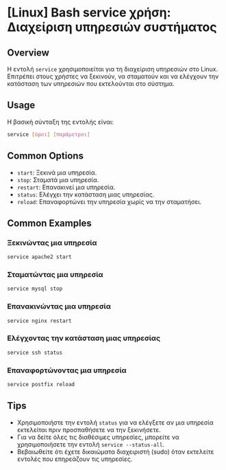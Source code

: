 # [Linux] Bash service χρήση: Διαχείριση υπηρεσιών συστήματος

## Overview
Η εντολή `service` χρησιμοποιείται για τη διαχείριση υπηρεσιών στο Linux. Επιτρέπει στους χρήστες να ξεκινούν, να σταματούν και να ελέγχουν την κατάσταση των υπηρεσιών που εκτελούνται στο σύστημα.

## Usage
Η βασική σύνταξη της εντολής είναι:

```bash
service [όροι] [παράμετροι]
```

## Common Options
- `start`: Ξεκινά μια υπηρεσία.
- `stop`: Σταματά μια υπηρεσία.
- `restart`: Επανακινεί μια υπηρεσία.
- `status`: Ελέγχει την κατάσταση μιας υπηρεσίας.
- `reload`: Επαναφορτώνει την υπηρεσία χωρίς να την σταματήσει.

## Common Examples
### Ξεκινώντας μια υπηρεσία
```bash
service apache2 start
```

### Σταματώντας μια υπηρεσία
```bash
service mysql stop
```

### Επανακινώντας μια υπηρεσία
```bash
service nginx restart
```

### Ελέγχοντας την κατάσταση μιας υπηρεσίας
```bash
service ssh status
```

### Επαναφορτώνοντας μια υπηρεσία
```bash
service postfix reload
```

## Tips
- Χρησιμοποιήστε την εντολή `status` για να ελέγξετε αν μια υπηρεσία εκτελείται πριν προσπαθήσετε να την ξεκινήσετε.
- Για να δείτε όλες τις διαθέσιμες υπηρεσίες, μπορείτε να χρησιμοποιήσετε την εντολή `service --status-all`.
- Βεβαιωθείτε ότι έχετε δικαιώματα διαχειριστή (sudo) όταν εκτελείτε εντολές που επηρεάζουν τις υπηρεσίες.